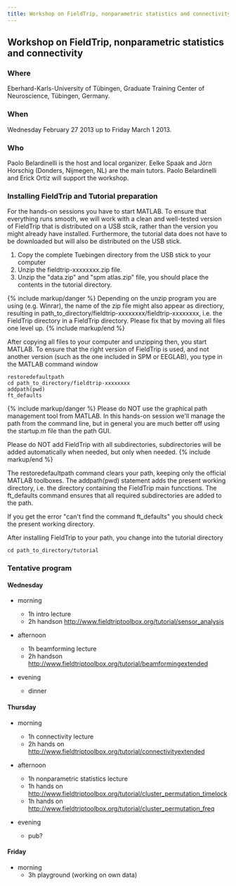 ```yaml
---
title: Workshop on FieldTrip, nonparametric statistics and connectivity
---
```


## Workshop on FieldTrip, nonparametric statistics and connectivity

### Where

Eberhard-Karls-University of Tübingen, Graduate Training Center of Neuroscience, Tübingen, Germany.

### When

Wednesday February 27 2013 up to Friday March 1 2013.

### Who

Paolo Belardinelli is the host and local organizer. Eelke Spaak and Jörn Horschig (Donders, Nijmegen, NL) are the main tutors. Paolo Belardinelli and Erick Ortiz will support the workshop.

### Installing FieldTrip and Tutorial preparation

For the hands-on sessions you have to start MATLAB. To ensure that
everything runs smooth, we will work with a clean and well-tested
version of FieldTrip that is distributed on a USB stcik, rather than the version you might already
have installed. Furthermore, the tutorial data does not have to be
downloaded but will also be distributed on the USB stick.

1.  Copy the complete Tuebingen directory from the USB stick to your computer
2.  Unzip the fieldtrip-xxxxxxxx.zip file.
3.  Unzip the "data.zip" and "spm atlas.zip" file, you should place the contents in the tutorial directory.

{% include markup/danger %}
Depending on the unzip program you are using (e.g. Winrar), the name of the zip file might also appear as directiory, resulting in path_to_directory/fieldtrip-xxxxxxxx/fieldtrip-xxxxxxxx, i.e. the FieldTrip directory in a FieldTrip directory. Please fix that by moving all files one level up.
{% include markup/end %}

After copying all files to your computer and unzipping then, you start MATLAB. To ensure that the right version of FieldTrip is used, and not another version (such as the one included in SPM or EEGLAB), you type in the MATLAB command window

    restoredefaultpath
    cd path_to_directory/fieldtrip-xxxxxxxx
    addpath(pwd)
    ft_defaults

{% include markup/danger %}
Please do NOT use the graphical path management tool from MATLAB. In this hands-on session we'll manage the path from the command line, but in general you are much better off using the startup.m file than the path GUI.

Please do NOT add FieldTrip with all subdirectories, subdirectories will be added automatically when needed, but only when needed.
{% include markup/end %}

The restoredefaultpath command clears your path, keeping only the official MATLAB toolboxes. The addpath(pwd) statement adds the present working directory, i.e. the directory containing the FieldTrip main funcctions. The ft_defaults command ensures that all required subdirectories are added to the path.

If you get the error "can't find the command ft_defaults" you should check the present working directory.

After installing FieldTrip to your path, you change into the tutorial directory

    cd path_to_directory/tutorial

### Tentative program

#### Wednesday

-   morning
    -   1h intro lecture
    -   2h handson <http://www.fieldtriptoolbox.org/tutorial/sensor_analysis>

-   afternoon
    -   1h beamforming lecture
    -   2h handson <http://www.fieldtriptoolbox.org/tutorial/beamformingextended>

-   evening
    -   dinner

#### Thursday

-   morning
    -   1h connectivity lecture
    -   2h hands on <http://www.fieldtriptoolbox.org/tutorial/connectivityextended>

-   afternoon
    -   1h nonparametric statistics lecture
    -   1h hands on <http://www.fieldtriptoolbox.org/tutorial/cluster_permutation_timelock>
    -   1h hands on <http://www.fieldtriptoolbox.org/tutorial/cluster_permutation_freq>

-   evening
    -   pub?

#### Friday

-   morning
    -   3h playground (working on own data)
